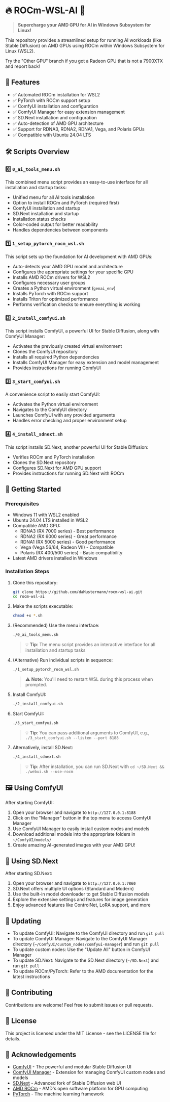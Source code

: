# 🔥 ROCm-WSL-AI 🚀

> **Supercharge your AMD GPU for AI in Windows Subsystem for Linux!**

This repository provides a streamlined setup for running AI workloads (like Stable Diffusion) on AMD GPUs using ROCm within Windows Subsystem for Linux (WSL2).

Try the "Other GPU" branch if you got a Radeon GPU that is not a 7900XTX and report back!

## 🎯 Features

- ✅ Automated ROCm installation for WSL2
- ✅ PyTorch with ROCm support setup
- ✅ ComfyUI installation and configuration
- ✅ ComfyUI Manager for easy extension management
- ✅ SD.Next installation and configuration
- ✅ Auto-detection of AMD GPU architecture
- ✅ Support for RDNA3, RDNA2, RDNA1, Vega, and Polaris GPUs
- ✅ Compatible with Ubuntu 24.04 LTS

## 🛠️ Scripts Overview

### 0️⃣ `0_ai_tools_menu.sh`

This combined menu script provides an easy-to-use interface for all installation and startup tasks:

- Unified menu for all AI tools installation
- Option to install ROCm and PyTorch (required first)
- ComfyUI installation and startup
- SD.Next installation and startup
- Installation status checks
- Color-coded output for better readability
- Handles dependencies between components

### 1️⃣ `1_setup_pytorch_rocm_wsl.sh`

This script sets up the foundation for AI development with AMD GPUs:

- Auto-detects your AMD GPU model and architecture
- Configures the appropriate settings for your specific GPU
- Installs AMD ROCm drivers for WSL2
- Configures necessary user groups
- Creates a Python virtual environment (`genai_env`)
- Installs PyTorch with ROCm support
- Installs Triton for optimized performance
- Performs verification checks to ensure everything is working

### 2️⃣ `2_install_comfyui.sh`

This script installs ComfyUI, a powerful UI for Stable Diffusion, along with ComfyUI Manager:

- Activates the previously created virtual environment
- Clones the ComfyUI repository
- Installs all required Python dependencies
- Installs ComfyUI Manager for easy extension and model management
- Provides instructions for running ComfyUI

### 3️⃣ `3_start_comfyui.sh`

A convenience script to easily start ComfyUI:

- Activates the Python virtual environment
- Navigates to the ComfyUI directory
- Launches ComfyUI with any provided arguments
- Handles error checking and proper environment setup

### 4️⃣ `4_install_sdnext.sh`

This script installs SD.Next, another powerful UI for Stable Diffusion:

- Verifies ROCm and PyTorch installation
- Clones the SD.Next repository
- Configures SD.Next for AMD GPU support
- Provides instructions for running SD.Next with ROCm

## 🚀 Getting Started

### Prerequisites

- Windows 11 with WSL2 enabled
- Ubuntu 24.04 LTS installed in WSL2
- Compatible AMD GPU:
  - RDNA3 (RX 7000 series) - Best performance
  - RDNA2 (RX 6000 series) - Great performance
  - RDNA1 (RX 5000 series) - Good performance
  - Vega (Vega 56/64, Radeon VII) - Compatible
  - Polaris (RX 400/500 series) - Basic compatibility
- Latest AMD drivers installed in Windows

### Installation Steps

1. Clone this repository:
   ```bash
   git clone https://github.com/daMustermann/rocm-wsl-ai.git
   cd rocm-wsl-ai
   ```

2. Make the scripts executable:
   ```bash
   chmod +x *.sh
   ```

3. (Recommended) Use the menu interface:
   ```bash
   ./0_ai_tools_menu.sh
   ```
   > 💡 **Tip**: The menu script provides an interactive interface for all installation and startup tasks

4. (Alternative) Run individual scripts in sequence:
   ```bash
   ./1_setup_pytorch_rocm_wsl.sh
   ```
   > ⚠️ **Note**: You'll need to restart WSL during this process when prompted.

4. Install ComfyUI:
   ```bash
   ./2_install_comfyui.sh
   ```

5. Start ComfyUI:
   ```bash
   ./3_start_comfyui.sh
   ```
   > 💡 **Tip**: You can pass additional arguments to ComfyUI, e.g., `./3_start_comfyui.sh --listen --port 8188`

6. Alternatively, install SD.Next:
   ```bash
   ./4_install_sdnext.sh
   ```
   > 💡 **Tip**: After installation, you can run SD.Next with `cd ~/SD.Next && ./webui.sh --use-rocm`


## 🖼️ Using ComfyUI

After starting ComfyUI:

1. Open your browser and navigate to `http://127.0.0.1:8188`
2. Click on the "Manager" button in the top menu to access ComfyUI Manager
3. Use ComfyUI Manager to easily install custom nodes and models
4. Download additional models into the appropriate folders in `~/ComfyUI/models/`
5. Create amazing AI-generated images with your AMD GPU!

## 🎨 Using SD.Next

After starting SD.Next:

1. Open your browser and navigate to `http://127.0.0.1:7860`
2. SD.Next offers multiple UI options (Standard and Modern)
3. Use the built-in model downloader to get Stable Diffusion models
4. Explore the extensive settings and features for image generation
5. Enjoy advanced features like ControlNet, LoRA support, and more

## 🔄 Updating

- To update ComfyUI: Navigate to the ComfyUI directory and run `git pull`
- To update ComfyUI Manager: Navigate to the ComfyUI Manager directory (`~/ComfyUI/custom_nodes/comfyui-manager`) and run `git pull`
- To update custom nodes: Use the "Update All" button in ComfyUI Manager
- To update SD.Next: Navigate to the SD.Next directory (`~/SD.Next`) and run `git pull`
- To update ROCm/PyTorch: Refer to the AMD documentation for the latest instructions

## 🤝 Contributing

Contributions are welcome! Feel free to submit issues or pull requests.

## 📜 License

This project is licensed under the MIT License - see the LICENSE file for details.

## 🙏 Acknowledgements

- [ComfyUI](https://github.com/comfyanonymous/ComfyUI) - The powerful and modular Stable Diffusion UI
- [ComfyUI Manager](https://github.com/Comfy-Org/ComfyUI-Manager) - Extension for managing ComfyUI custom nodes and models
- [SD.Next](https://github.com/vladmandic/sdnext) - Advanced fork of Stable Diffusion web UI
- [AMD ROCm](https://www.amd.com/en/graphics/servers-solutions-rocm) - AMD's open software platform for GPU computing
- [PyTorch](https://pytorch.org/) - The machine learning framework
